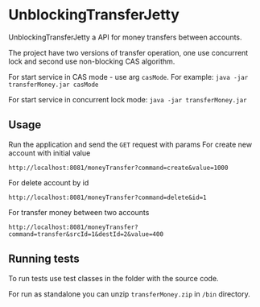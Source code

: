 # UnblockingTransferJetty
UnblockingTransferJetty
a API for money transfers between accounts.

The project have two versions of transfer operation, one use concurrent lock and second use non-blocking CAS algorithm.

For start service in CAS mode - use arg `casMode`. For example: `java -jar transferMoney.jar casMode`

For start service in concurrent lock mode: `java -jar transferMoney.jar`

## Usage
Run the application and send the `GET` request with params
For create new account with initial value
```
http://localhost:8081/moneyTransfer?command=create&value=1000

```
For delete account by id
```
http://localhost:8081/moneyTransfer?command=delete&id=1
```
For transfer money between two accounts 
```
http://localhost:8081/moneyTransfer?command=transfer&srcId=1&destId=2&value=400

```

## Running tests
To run tests use test classes in the folder with the source code.

For run as standalone you can unzip `transferMoney.zip` in `/bin` directory.

